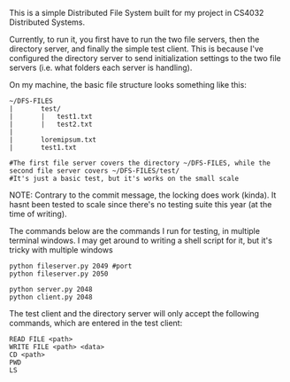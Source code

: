 This is a simple Distributed File System built for my project in CS4032 Distributed Systems.

Currently, to run it, you first have to run the two file servers, then the directory server, and finally the simple test client. This is because I've configured the directory server
to send initialization settings to the two file servers (i.e. what folders each server is handling).

On my machine, the basic file structure looks something like this:

	~/DFS-FILES 
	|		test/
	|		|	test1.txt
	|		|	test2.txt	
	|
	|		loremipsum.txt
	|		test1.txt

	#The first file server covers the directory ~/DFS-FILES, while the second file server covers ~/DFS-FILES/test/
	#It's just a basic test, but it's works on the small scale

NOTE: Contrary to the commit message, the locking does work (kinda). It hasnt been tested to scale since there's no testing suite this year (at the time of writing).

The commands below are the commands I run for testing, in multiple terminal windows. I may get around to writing a shell script for it, but it's tricky with multiple windows

	python fileserver.py 2049 #port
	python fileserver.py 2050
	
	python server.py 2048
	python client.py 2048

The test client and the directory server will only accept the following commands, which are entered in the test client:

	READ FILE <path> 
	WRITE FILE <path> <data>
	CD <path>
	PWD 
	LS